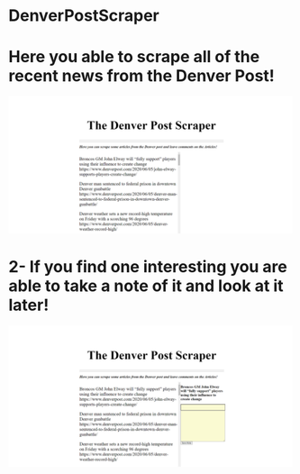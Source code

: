 # DenverPostScraper

# Here you able to scrape all of the recent news from the Denver Post!
![](./public/assets/images/Denver-Scraper.png)

# 2- If you find one interesting you are able to take a note of it and look at it later!
![](./public/assets/images/Note.png)
